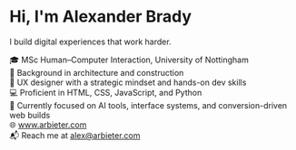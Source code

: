 # Hi, I'm Alexander Brady

I build digital experiences that work harder.

🎓 MSc Human–Computer Interaction, University of Nottingham  
📐 Background in architecture and construction  
🧠 UX designer with a strategic mindset and hands-on dev skills  
💻 Proficient in HTML, CSS, JavaScript, and Python  
🔧 Currently focused on AI tools, interface systems, and conversion-driven web builds  
🌐 www.arbieter.com  
📬 Reach me at alex@arbieter.com

<!---
AlexanderBrady/AlexanderBrady is a ✨ special ✨ repository because its `README.md` (this file) appears on your GitHub profile.
You can click the Preview link to take a look at your changes.
--->
